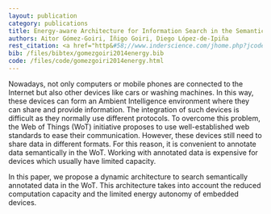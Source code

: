 ```yaml
--- 
layout: publication
category: publications
title: Energy-aware Architecture for Information Search in the Semantic Web of Things
authors: Aitor Gómez-Goiri, Íñigo Goiri, Diego López-de-Ipiña
rest_citation: <a href="http&#58;//www.inderscience.com/jhome.php?jcode=ijwgs">International Journal of Web and Grid Services</a>, <a href="http://www.inderscience.com/info/inarticle.php?artid=60252">Vol.10, No.2/3, pp.192–217</a>, 2014. <br /> ISSN&#58; 1741-1106. DOI&#58; <a href="http://dx.doi.org/10.1504/IJWGS.2014.060252">10.1504/IJWGS.2014.060252</a>.
bib: /files/bibtex/gomezgoiri2014energy.bib
code: /files/code/gomezgoiri2014energy.html
--- 
```


Nowadays, not only computers or mobile phones are connected to the Internet but also other devices like cars or washing machines.
In this way, these devices can form an Ambient Intelligence environment where they can share and provide information.
The integration of such devices is difficult as they normally use different protocols.
To overcome this problem, the Web of Things (WoT) initiative proposes to use well-established web standards to ease their communication.
However, these devices still need to share data in different formats.
For this reason, it is convenient to annotate data semantically in the WoT.
Working with annotated data is expensive for devices which usually have limited capacity.

In this paper, we propose a dynamic architecture to search semantically annotated data in the WoT.
This architecture takes into account the reduced computation capacity and the limited energy autonomy of embedded devices.